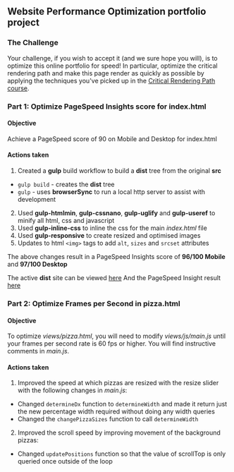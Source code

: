 ## Website Performance Optimization portfolio project

### The Challenge

Your challenge, if you wish to accept it (and we sure hope you will), is to optimize this online portfolio for speed! In particular, optimize the critical rendering path and make this page render as quickly as possible by applying the techniques you've picked up in the [Critical Rendering Path course](https://www.udacity.com/course/ud884).

### Part 1: Optimize PageSpeed Insights score for index.html

#### Objective
Achieve a PageSpeed score of 90 on Mobile and Desktop for index.html

#### Actions taken
1. Created a **gulp** build workflow to build a **dist** tree from the original **src**
  * `gulp build` - creates the **dist** tree
  * `gulp` - uses **browserSync** to run a local http server to assist with development
2. Used **gulp-htmlmin**, **gulp-cssnano**, **gulp-uglify** and **gulp-useref** to minify all html, css and javascript
3. Used **gulp-inline-css** to inline the css for the main *index.html* file
4. Used **gulp-responsive** to create resized and optimised images
5. Updates to html `<img>` tags to add `alt`, `sizes` and `srcset` attributes

The above changes result in a PageSpeed Insights score of **96/100 Mobile** and **97/100 Desktop**

The active **dist** site can be viewed [here](http://ritchmct.github.io/frontend-nanodegree-mobile-portfolio/dist/index.html)
And the PageSpeed Insight result [here](https://developers.google.com/speed/pagespeed/insights/?url=http%3A%2F%2Fritchmct.github.io%2Ffrontend-nanodegree-mobile-portfolio%2Fdist%2Findex.html)

### Part 2: Optimize Frames per Second in pizza.html

#### Objective
To optimize *views/pizza.html*, you will need to modify *views/js/main.js* until your frames per second rate is 60 fps or higher. You will find instructive comments in *main.js*.

#### Actions taken
1. Improved the speed at which pizzas are resized with the resize slider with the following changes in *main.js*:
  * Changed `determineDx` function to `determineWidth` and made it return just the new percentage width required without doing any width queries
  * Changed the `changePizzaSizes` function to call `determineWidth`
2. Improved the scroll speed by improving movement of the background pizzas:
  * Changed `updatePositions` function so that the value of scrollTop is only queried once outside of the loop


